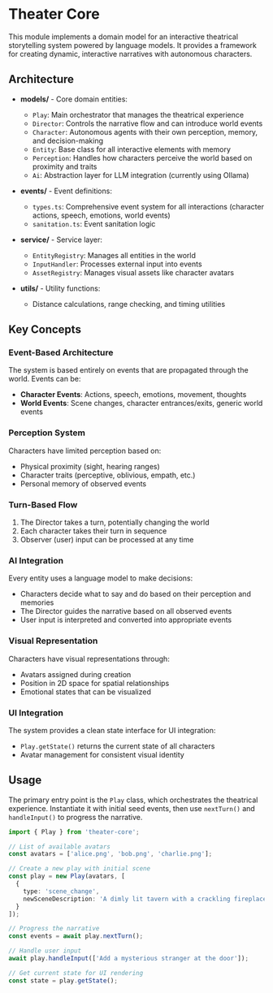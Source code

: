 # Theater Core

This module implements a domain model for an interactive theatrical storytelling system powered by language models. It provides a framework for creating dynamic, interactive narratives with autonomous characters.

## Architecture

- **models/** - Core domain entities:
  - `Play`: Main orchestrator that manages the theatrical experience
  - `Director`: Controls the narrative flow and can introduce world events
  - `Character`: Autonomous agents with their own perception, memory, and decision-making
  - `Entity`: Base class for all interactive elements with memory
  - `Perception`: Handles how characters perceive the world based on proximity and traits
  - `Ai`: Abstraction layer for LLM integration (currently using Ollama)

- **events/** - Event definitions:
  - `types.ts`: Comprehensive event system for all interactions (character actions, speech, emotions, world events)
  - `sanitation.ts`: Event sanitation logic

- **service/** - Service layer:
  - `EntityRegistry`: Manages all entities in the world
  - `InputHandler`: Processes external input into events
  - `AssetRegistry`: Manages visual assets like character avatars

- **utils/** - Utility functions:
  - Distance calculations, range checking, and timing utilities

## Key Concepts

### Event-Based Architecture
The system is based entirely on events that are propagated through the world. Events can be:
- **Character Events**: Actions, speech, emotions, movement, thoughts
- **World Events**: Scene changes, character entrances/exits, generic world events

### Perception System
Characters have limited perception based on:
- Physical proximity (sight, hearing ranges)
- Character traits (perceptive, oblivious, empath, etc.)
- Personal memory of observed events

### Turn-Based Flow
1. The Director takes a turn, potentially changing the world
2. Each character takes their turn in sequence
3. Observer (user) input can be processed at any time

### AI Integration
Every entity uses a language model to make decisions:
- Characters decide what to say and do based on their perception and memories
- The Director guides the narrative based on all observed events
- User input is interpreted and converted into appropriate events

### Visual Representation
Characters have visual representations through:
- Avatars assigned during creation
- Position in 2D space for spatial relationships
- Emotional states that can be visualized

### UI Integration
The system provides a clean state interface for UI integration:
- `Play.getState()` returns the current state of all characters
- Avatar management for consistent visual identity

## Usage

The primary entry point is the `Play` class, which orchestrates the theatrical experience. Instantiate it with initial seed events, then use `nextTurn()` and `handleInput()` to progress the narrative.

```typescript
import { Play } from 'theater-core';

// List of available avatars
const avatars = ['alice.png', 'bob.png', 'charlie.png'];

// Create a new play with initial scene
const play = new Play(avatars, [
  { 
    type: 'scene_change', 
    newSceneDescription: 'A dimly lit tavern with a crackling fireplace' 
  }
]);

// Progress the narrative
const events = await play.nextTurn();

// Handle user input
await play.handleInput(['Add a mysterious stranger at the door']);

// Get current state for UI rendering
const state = play.getState();
``` 